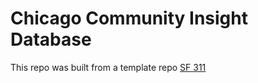 # Chicago Community Insight Database

This repo was built from a template repo [SF 311](https://github.com/evidence-dev/sf311_starter)

